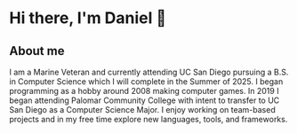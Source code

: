 # Hi there, I'm Daniel 👋

## About me
I am a Marine Veteran and currently attending UC San Diego pursuing a B.S. in Computer Science which I will complete in the Summer of 2025. I began programming as a hobby around 2008 making computer games. In 2019 I began attending Palomar Community College with intent to transfer to UC San Diego as a Computer Science Major. I enjoy working on team-based projects and in my free time explore new languages, tools, and frameworks.
